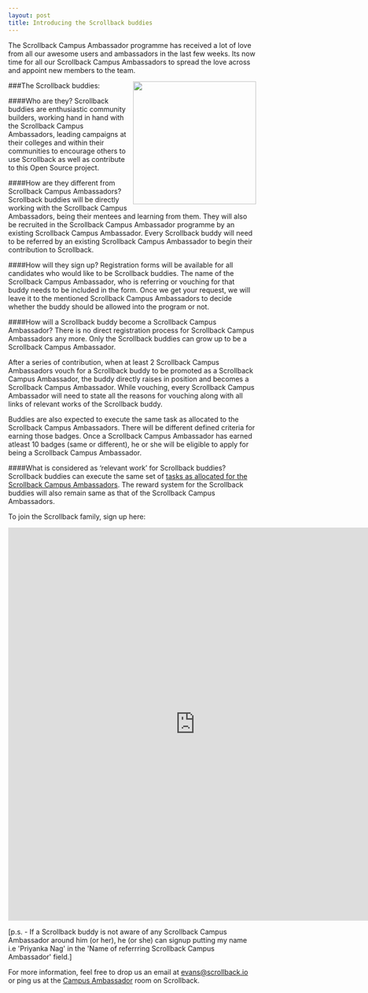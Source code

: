 ```yaml
---
layout: post
title: Introducing the Scrollback buddies
---
```


The Scrollback Campus Ambassador programme has received a lot of love from all our awesome users and ambassadors in the last few weeks. Its now time for all our Scrollback Campus Ambassadors to spread the love across and appoint new members to the team.
   
<!-- more -->

<img src="http://i.imgur.com/AmGZ8oQ.jpg" align="right" width="250" />

###The Scrollback buddies:

####Who are they?
Scrollback buddies are enthusiastic community builders, working hand in hand with the Scrollback Campus Ambassadors, leading campaigns at their colleges and within their communities to encourage others to use Scrollback as well as contribute to this Open Source project. 

####How are they different from Scrollback Campus Ambassadors?
Scrollback buddies will be directly working with the Scrollback Campus Ambassadors, being their mentees and learning from them. They will also be recruited in the Scrollback Campus Ambassador programme by an existing Scrollback Campus Ambassador. Every Scrollback buddy will need to be referred by an existing Scrollback Campus Ambassador to begin their contribution to Scrollback.

####How will they sign up?
Registration forms will be available for all candidates who would like to be Scrollback buddies. The name of the Scrollback Campus Ambassador, who is referring or vouching for that buddy needs to be included in the form. 
Once we get your request, we will leave it to the mentioned Scrollback Campus Ambassadors to decide whether the buddy should be allowed into the program or not. 

####How will a Scrollback buddy become a Scrollback Campus Ambassador?
There is no direct registration process for Scrollback Campus Ambassadors any more. Only the Scrollback buddies can grow up to be a Scrollback Campus Ambassador.

After a series of contribution, when at least 2 Scrollback Campus Ambassadors vouch for a Scrollback buddy to be promoted as a Scrollback Campus Ambassador, the buddy directly raises in position and becomes a Scrollback Campus Ambassador.
While vouching, every Scrollback Campus Ambassador will need to state all the reasons for vouching along with all links of relevant works of the Scrollback buddy.

Buddies are also expected to execute the same task as allocated to the Scrollback Campus Ambassadors. There will be different defined criteria for earning those badges. Once a Scrollback Campus Ambassador has earned atleast 10 badges (same or different), he or she will be eligible to apply for being a Scrollback Campus Ambassador. 


####What is considered as ‘relevant work’ for Scrollback buddies?
Scrollback buddies can execute the same set of [tasks as allocated for the Scrollback Campus Ambassadors](http://blog.scrollback.io/the-first-set-of-scrollback-campus-ambassadors/). The reward system for the Scrollback buddies will also remain same as that of the Scrollback Campus Ambassadors. 

To join the Scrollback family, sign up here:
<iframe src="https://docs.google.com/forms/d/1SWgx1yNr6yGIxUiWYLHSQoLkzcS3o0KkdZP3-wk2OHs/viewform?embedded=true" width="760" height="800" frameborder="0" marginheight="0" marginwidth="0">Loading...</iframe>

[p.s. - If a Scrollback buddy is not aware of any Scrollback Campus Ambassador around him (or her), he (or she) can signup putting my name i.e 'Priyanka Nag' in the 'Name of referrring Scrollback Campus Ambassador' field.]

For more information, feel free to drop us an email at <a href="mailto:evans@scrollback.io">evans@scrollback.io</a> or ping us at the [Campus Ambassador](https://scrollback.io/campus-ambassador) room on Scrollback.
